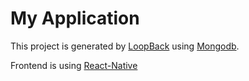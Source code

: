 # My Application

This project is generated by [LoopBack](http://loopback.io) using [Mongodb](https://www.mongodb.com/).

Frontend is using [React-Native](https://github.com/polymer940c/mobilemondy)
